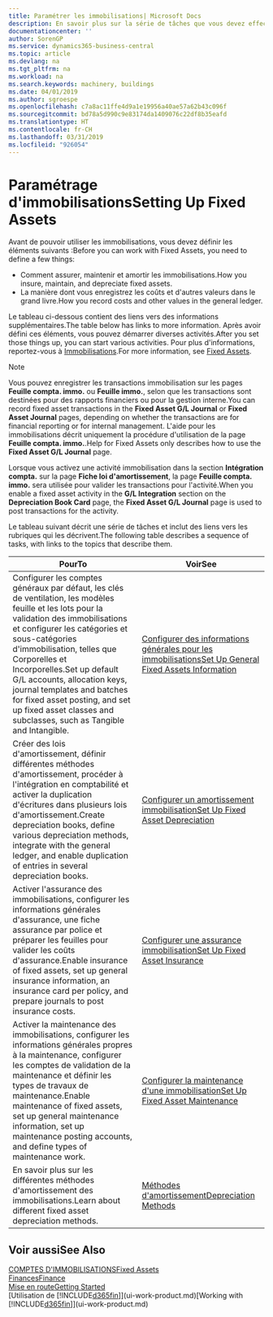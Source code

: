 ```yaml
---
title: Paramétrer les immobilisations| Microsoft Docs
description: En savoir plus sur la série de tâches que vous devez effectuer pour configurer les immobilisations, telles que les machines ou les bâtiments.
documentationcenter: ''
author: SorenGP
ms.service: dynamics365-business-central
ms.topic: article
ms.devlang: na
ms.tgt_pltfrm: na
ms.workload: na
ms.search.keywords: machinery, buildings
ms.date: 04/01/2019
ms.author: sgroespe
ms.openlocfilehash: c7a8ac11ffe4d9a1e19956a40ae57a62b43c096f
ms.sourcegitcommit: bd78a5d990c9e83174da1409076c22df8b35eafd
ms.translationtype: HT
ms.contentlocale: fr-CH
ms.lasthandoff: 03/31/2019
ms.locfileid: "926054"
---
```

# <a name="setting-up-fixed-assets"></a><span data-ttu-id="b2b26-103">Paramétrage d'immobilisations</span><span class="sxs-lookup"><span data-stu-id="b2b26-103">Setting Up Fixed Assets</span></span>
<span data-ttu-id="b2b26-104">Avant de pouvoir utiliser les immobilisations, vous devez définir les éléments suivants :</span><span class="sxs-lookup"><span data-stu-id="b2b26-104">Before you can work with Fixed Assets, you need to define a few things:</span></span>  

* <span data-ttu-id="b2b26-105">Comment assurer, maintenir et amortir les immobilisations.</span><span class="sxs-lookup"><span data-stu-id="b2b26-105">How you insure, maintain, and depreciate fixed assets.</span></span>  
* <span data-ttu-id="b2b26-106">La manière dont vous enregistrez les coûts et d'autres valeurs dans le grand livre.</span><span class="sxs-lookup"><span data-stu-id="b2b26-106">How you record costs and other values in the general ledger.</span></span>  

<span data-ttu-id="b2b26-107">Le tableau ci-dessous contient des liens vers des informations supplémentaires.</span><span class="sxs-lookup"><span data-stu-id="b2b26-107">The table below has links to more information.</span></span> <span data-ttu-id="b2b26-108">Après avoir défini ces éléments, vous pouvez démarrer diverses activités.</span><span class="sxs-lookup"><span data-stu-id="b2b26-108">After you set those things up, you can start various activities.</span></span> <span data-ttu-id="b2b26-109">Pour plus d'informations, reportez-vous à [Immobilisations](fa-manage.md).</span><span class="sxs-lookup"><span data-stu-id="b2b26-109">For more information, see [Fixed Assets](fa-manage.md).</span></span>  

> [!NOTE]  
>   <span data-ttu-id="b2b26-110">Vous pouvez enregistrer les transactions immobilisation sur les pages **Feuille compta. immo.** ou **Feuille immo.**, selon que les transactions sont destinées pour des rapports financiers ou pour la gestion interne.</span><span class="sxs-lookup"><span data-stu-id="b2b26-110">You can record fixed asset transactions in the **Fixed Asset G/L Journal** or **Fixed Asset Journal** pages, depending on whether the transactions are for financial reporting or for internal management.</span></span> <span data-ttu-id="b2b26-111">L'aide pour les immobilisations décrit uniquement la procédure d'utilisation de la page **Feuille compta. immo.**.</span><span class="sxs-lookup"><span data-stu-id="b2b26-111">Help for Fixed Assets only describes how to use the **Fixed Asset G/L Journal** page.</span></span>  

<span data-ttu-id="b2b26-112">Lorsque vous activez une activité immobilisation dans la section **Intégration compta.** sur la page **Fiche loi d'amortissement**, la page **Feuille compta. immo.** sera utilisée pour valider les transactions pour l'activité.</span><span class="sxs-lookup"><span data-stu-id="b2b26-112">When you enable a fixed asset activity in the **G/L Integration** section on the **Depreciation Book Card** page, the **Fixed Asset G/L Journal** page is used to post transactions for the activity.</span></span>

<span data-ttu-id="b2b26-113">Le tableau suivant décrit une série de tâches et inclut des liens vers les rubriques qui les décrivent.</span><span class="sxs-lookup"><span data-stu-id="b2b26-113">The following table describes a sequence of tasks, with links to the topics that describe them.</span></span>  

| <span data-ttu-id="b2b26-114">Pour</span><span class="sxs-lookup"><span data-stu-id="b2b26-114">To</span></span> | <span data-ttu-id="b2b26-115">Voir</span><span class="sxs-lookup"><span data-stu-id="b2b26-115">See</span></span> |
| --- | --- |
| <span data-ttu-id="b2b26-116">Configurer les comptes généraux par défaut, les clés de ventilation, les modèles feuille et les lots pour la validation des immobilisations et configurer les catégories et sous-catégories d'immobilisation, telles que Corporelles et Incorporelles.</span><span class="sxs-lookup"><span data-stu-id="b2b26-116">Set up default G/L accounts, allocation keys, journal templates and batches for fixed asset posting, and set up fixed asset classes and subclasses, such as Tangible and Intangible.</span></span> |[<span data-ttu-id="b2b26-117">Configurer des informations générales pour les immobilisations</span><span class="sxs-lookup"><span data-stu-id="b2b26-117">Set Up General Fixed Assets Information</span></span>](fa-how-setup-general.md) |
| <span data-ttu-id="b2b26-118">Créer des lois d'amortissement, définir différentes méthodes d'amortissement, procéder à l'intégration en comptabilité et activer la duplication d'écritures dans plusieurs lois d'amortissement.</span><span class="sxs-lookup"><span data-stu-id="b2b26-118">Create depreciation books, define various depreciation methods, integrate with the general ledger, and enable duplication of entries in several depreciation books.</span></span> |[<span data-ttu-id="b2b26-119">Configurer un amortissement immobilisation</span><span class="sxs-lookup"><span data-stu-id="b2b26-119">Set Up Fixed Asset Depreciation</span></span>](fa-how-setup-depreciation.md) |
| <span data-ttu-id="b2b26-120">Activer l'assurance des immobilisations, configurer les informations générales d'assurance, une fiche assurance par police et préparer les feuilles pour valider les coûts d'assurance.</span><span class="sxs-lookup"><span data-stu-id="b2b26-120">Enable insurance of fixed assets, set up general insurance information, an insurance card per policy, and prepare journals to post insurance costs.</span></span> |[<span data-ttu-id="b2b26-121">Configurer une assurance immobilisation</span><span class="sxs-lookup"><span data-stu-id="b2b26-121">Set Up Fixed Asset Insurance</span></span>](fa-how-setup-insurance.md) |
| <span data-ttu-id="b2b26-122">Activer la maintenance des immobilisations, configurer les informations générales propres à la maintenance, configurer les comptes de validation de la maintenance et définir les types de travaux de maintenance.</span><span class="sxs-lookup"><span data-stu-id="b2b26-122">Enable maintenance of fixed assets, set up general maintenance information, set up maintenance posting accounts, and define types of maintenance work.</span></span> |[<span data-ttu-id="b2b26-123">Configurer la maintenance d'une immobilisation</span><span class="sxs-lookup"><span data-stu-id="b2b26-123">Set Up Fixed Asset Maintenance</span></span>](fa-how-setup-maintenance.md) |
| <span data-ttu-id="b2b26-124">En savoir plus sur les différentes méthodes d'amortissement des immobilisations.</span><span class="sxs-lookup"><span data-stu-id="b2b26-124">Learn about different fixed asset depreciation methods.</span></span> |[<span data-ttu-id="b2b26-125">Méthodes d'amortissement</span><span class="sxs-lookup"><span data-stu-id="b2b26-125">Depreciation Methods</span></span>](fa-depreciation-methods.md) |

## <a name="see-also"></a><span data-ttu-id="b2b26-126">Voir aussi</span><span class="sxs-lookup"><span data-stu-id="b2b26-126">See Also</span></span>
[<span data-ttu-id="b2b26-127">COMPTES D'IMMOBILISATIONS</span><span class="sxs-lookup"><span data-stu-id="b2b26-127">Fixed Assets</span></span>](fa-manage.md)  
[<span data-ttu-id="b2b26-128">Finances</span><span class="sxs-lookup"><span data-stu-id="b2b26-128">Finance</span></span>](finance.md)  
[<span data-ttu-id="b2b26-129">Mise en route</span><span class="sxs-lookup"><span data-stu-id="b2b26-129">Getting Started</span></span>](product-get-started.md)  
<span data-ttu-id="b2b26-130">[Utilisation de [!INCLUDE[d365fin](includes/d365fin_md.md)]](ui-work-product.md)</span><span class="sxs-lookup"><span data-stu-id="b2b26-130">[Working with [!INCLUDE[d365fin](includes/d365fin_md.md)]](ui-work-product.md)</span></span>
